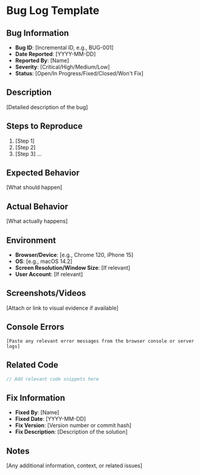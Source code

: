 # Bug Log Template

## Bug Information
- **Bug ID**: [Incremental ID, e.g., BUG-001]
- **Date Reported**: [YYYY-MM-DD]
- **Reported By**: [Name]
- **Severity**: [Critical/High/Medium/Low]
- **Status**: [Open/In Progress/Fixed/Closed/Won't Fix]

## Description
[Detailed description of the bug]

## Steps to Reproduce
1. [Step 1]
2. [Step 2]
3. [Step 3]
...

## Expected Behavior
[What should happen]

## Actual Behavior
[What actually happens]

## Environment
- **Browser/Device**: [e.g., Chrome 120, iPhone 15]
- **OS**: [e.g., macOS 14.2]
- **Screen Resolution/Window Size**: [If relevant]
- **User Account**: [If relevant]

## Screenshots/Videos
[Attach or link to visual evidence if available]

## Console Errors
```
[Paste any relevant error messages from the browser console or server logs]
```

## Related Code
```jsx
// Add relevant code snippets here
```

## Fix Information
- **Fixed By**: [Name]
- **Fixed Date**: [YYYY-MM-DD]
- **Fix Version**: [Version number or commit hash]
- **Fix Description**: [Description of the solution]

## Notes
[Any additional information, context, or related issues]
